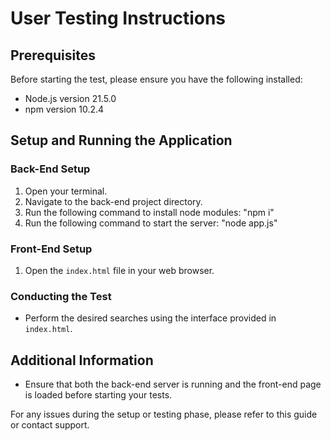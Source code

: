 # User Testing Instructions

## Prerequisites
Before starting the test, please ensure you have the following installed:
- Node.js version 21.5.0
- npm version 10.2.4

## Setup and Running the Application

### Back-End Setup
1. Open your terminal.
2. Navigate to the back-end project directory.
3. Run the following command to install node modules: "npm i"
4. Run the following command to start the server: "node app.js"

### Front-End Setup
1. Open the `index.html` file in your web browser.

### Conducting the Test
- Perform the desired searches using the interface provided in `index.html`.

## Additional Information
- Ensure that both the back-end server is running and the front-end page is loaded before starting your tests.

For any issues during the setup or testing phase, please refer to this guide or contact support.
